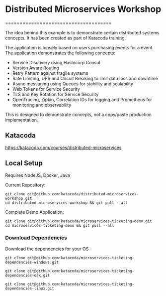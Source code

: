# Distributed Microservices Workshop
=====================================

The idea behind this example is to demonstrate certain distributed systems concepts. It has been created as part of Katacoda training.

The application is loosely based on users purchasing events for a event. The application demonstrates the following concepts:
  * Service Discovery using Hashicorp Consul
  * Version Aware Routing
  * Retry Pattern against fragile systems
  * Rate Limiting, UPS and Circuit Breaking to limit data loss and downtime
  * Async messaging using Queues for stability and scalability
  * Web Tokens for Service Security
  * TLS and Key Rotation for Service Security
  * OpenTracing, Zipkin, Correlation IDs for logging and Prometheus for monitoring and observability

This is designed to demonstrate concepts, not a copy/paste production implementation.

## Katacoda

https://katacoda.com/courses/distributed-microservices

## Local Setup

Requires NodeJS, Docker, Java

Current Repository:

```
git clone git@github.com:katacoda/distributed-microservices-workshop.git
cd distributed-microservices-workshop && git pull --all
```

Complete Demo Application:

```
git clone git@github.com:katacoda/microservices-ticketing-demo.git
cd microservices-ticketing-demo && git pull --all
```

### Download Dependencies
Download the dependencies for your OS

`git clone git@github.com:katacoda/microservices-ticketing-dependencies-windows.git`


`git clone git@github.com:katacoda/microservices-ticketing-dependencies-osx.git`


`git clone git@github.com:katacoda/microservices-ticketing-dependencies-linux.git`
